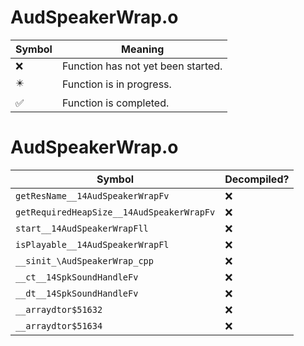 # AudSpeakerWrap.o
| Symbol | Meaning 
| ------------- | ------------- 
| :x: | Function has not yet been started. 
| :eight_pointed_black_star: | Function is in progress. 
| :white_check_mark: | Function is completed. 


# AudSpeakerWrap.o
| Symbol | Decompiled? |
| ------------- | ------------- |
| `getResName__14AudSpeakerWrapFv` | :x: |
| `getRequiredHeapSize__14AudSpeakerWrapFv` | :x: |
| `start__14AudSpeakerWrapFll` | :x: |
| `isPlayable__14AudSpeakerWrapFl` | :x: |
| `__sinit_\AudSpeakerWrap_cpp` | :x: |
| `__ct__14SpkSoundHandleFv` | :x: |
| `__dt__14SpkSoundHandleFv` | :x: |
| `__arraydtor$51632` | :x: |
| `__arraydtor$51634` | :x: |
